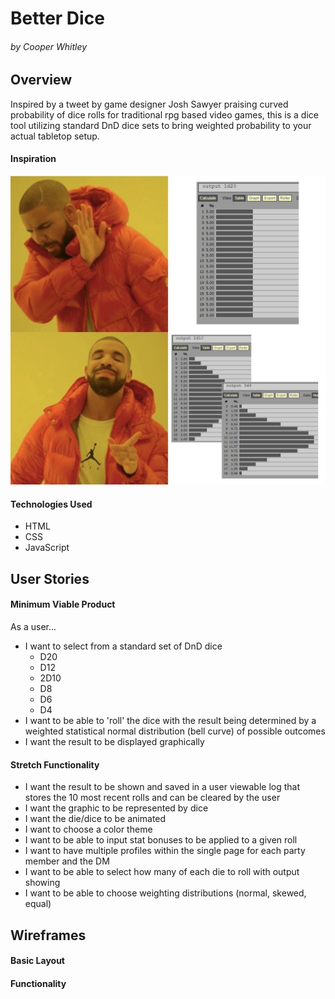 # Better Dice
###### by Cooper Whitley

## Overview
Inspired by a tweet by game designer Josh Sawyer praising curved probability of dice rolls for traditional rpg based video games, this is a dice tool utilizing standard DnD dice sets to bring weighted probability to your actual tabletop setup.

#### Inspiration
<a href="https://twitter.com/jesawyer/status/1689703533787103236?s=20" target="_blank"><img src="./assets/pictures/jsawyermeme.jpeg"></a>

#### Technologies Used
- HTML
- CSS
- JavaScript

## User Stories
#### Minimum Viable Product
As a user...
- I want to select from a standard set of DnD dice
    - D20
    - D12
    - 2D10
    - D8
    - D6
    - D4
- I want to be able to 'roll' the dice with the result being determined by a weighted statistical normal distribution (bell curve) of possible outcomes
- I want the result to be displayed graphically
#### Stretch Functionality
- I want the result to be shown and saved in a user viewable log that stores the 10 most recent rolls and can be cleared by the user
- I want the graphic to be represented by dice
- I want the die/dice to be animated
- I want to choose a color theme
- I want to be able to input stat bonuses to be applied to a given roll
- I want to have multiple profiles within the single page for each party member and the DM
- I want to be able to select how many of each die to roll with output showing 
- I want to be able to choose weighting distributions (normal, skewed, equal)
## Wireframes
#### Basic Layout
#### Functionality